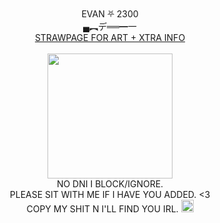 <div align="center"> 
<img src="https://gifcity.carrd.co/assets/images/gallery04/048eb1cd.gif?v=e3c0bc0f" width="16"> EVAN ⛧ 2300 <img src="https://gifcity.carrd.co/assets/images/gallery04/048eb1cd.gif?v=e3c0bc0f" width="16"> <br/>
  ▄︻デ══━一 <br/>
  <div class="clickable-div">
    <a href="https://machetes.straw.page">STRAWPAGE FOR ART + XTRA INFO</a>
       <br> <br>
       <img src="https://i.imgur.com/a8RBr52.png" width="200">
    <br> NO DNI I BLOCK/IGNORE. 
    <br> PLEASE SIT WITH ME IF I HAVE YOU ADDED. <3
       <br> COPY MY SHIT N I'LL FIND YOU IRL. <img src="https://confettiguts.gay/graphics/graphicsimg/hxQF9yX.gif" width="20">
       
</div>
<br>
